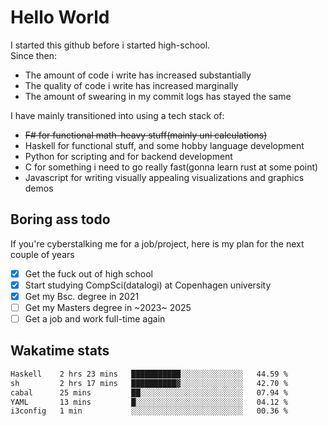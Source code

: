 # Hello World

I started this github before i started high-school.  
Since then:
- The amount of code i write has increased substantially
- The quality of code i write has increased marginally
- The amount of swearing in my commit logs has stayed the same

I have mainly transitioned into using a tech stack of:
- ~~F# for functional math-heavy stuff(mainly uni calculations)~~
- Haskell for functional stuff, and some hobby language development
- Python for scripting and for backend development
- C for something i need to go really fast(gonna learn rust at some point)
- Javascript for writing visually appealing visualizations and graphics demos

## Boring ass todo
If you're cyberstalking me for a job/project, here is my plan for the next couple of years
- [x] Get the fuck out of high school
- [x] Start studying CompSci(datalogi) at Copenhagen university
- [x] Get my Bsc. degree in 2021
- [ ] Get my Masters degree in ~2023~ 2025
- [ ] Get a job and work full-time again

## Wakatime stats
<!--START_SECTION:waka-->

```txt
Haskell    2 hrs 23 mins   ███████████░░░░░░░░░░░░░░   44.59 %
sh         2 hrs 17 mins   ██████████▓░░░░░░░░░░░░░░   42.70 %
cabal      25 mins         ██░░░░░░░░░░░░░░░░░░░░░░░   07.94 %
YAML       13 mins         █░░░░░░░░░░░░░░░░░░░░░░░░   04.12 %
i3config   1 min           ░░░░░░░░░░░░░░░░░░░░░░░░░   00.36 %
```

<!--END_SECTION:waka-->
